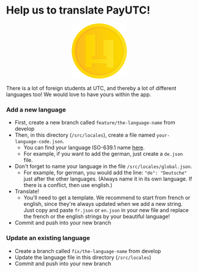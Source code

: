 # Help us to translate PayUTC!

<p align="center">
   <img src="/assets/icon.png" alt="payutc-icon" width="150"/>
</p>

There is a lot of foreign students at UTC, and thereby a lot of different languages too! We would love to have yours within the app.

### Add a new language

- First, create a new branch called `feature/the-language-name` from develop
- Then, in this directory (`/src/locales`), create a file named `your-language-code.json`. 
    * You can find your language ISO-639.1 name [here](https://en.wikipedia.org/wiki/List_of_ISO_639-1_codes).
    * For example, if you want to add the german, just create a `de.json` file.
- Don't forget to name your language in the file `/src/locales/global.json`.
    * For example, for german, you would add the line: `"de": "Deutsche"` just after the other languages. (Always name it in its own language. If there is a conflict, then use english.)
- Translate! 
    * You'll need to get a template. We recommend to start from french or english, since they're always updated when we add a new string. Just copy and paste `fr.json` or `en.json` in your new file and replace the french or the english strings by your beautiful language!
- Commit and push into your new branch

### Update an existing language

- Create a branch called `fix/the-language-name` from develop
- Update the language file in this directory (`/src/locales`)
- Commit and push into your new branch
